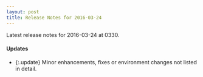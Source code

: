 ```yaml
---
layout: post
title: Release Notes for 2016-03-24
---
```


Latest release notes for 2016-03-24 at 0330.

<div class='updates' markdown='1'>

#### Updates

- {:.update} Minor enhancements, fixes or environment changes not listed in detail.

</div>


